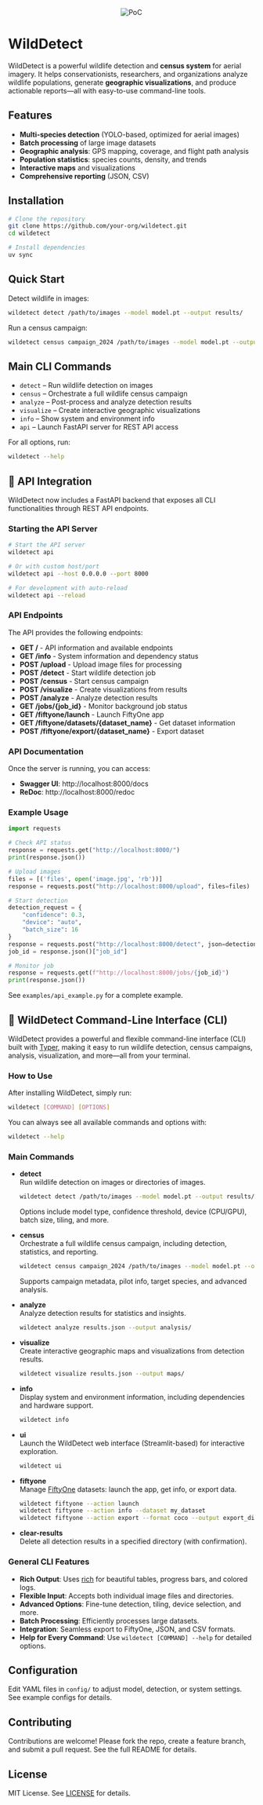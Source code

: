<div align="center">
  <img src="assets/image.png" alt="PoC"/>
</div>

# WildDetect

WildDetect is a powerful wildlife detection and **census system** for aerial imagery. It helps conservationists, researchers, and organizations analyze wildlife populations, generate **geographic visualizations**, and produce actionable reports—all with easy-to-use command-line tools.

## Features
- **Multi-species detection** (YOLO-based, optimized for aerial images)
- **Batch processing** of large image datasets
- **Geographic analysis**: GPS mapping, coverage, and flight path analysis
- **Population statistics**: species counts, density, and trends
- **Interactive maps** and visualizations
- **Comprehensive reporting** (JSON, CSV)

## Installation
```bash
# Clone the repository
git clone https://github.com/your-org/wildetect.git
cd wildetect

# Install dependencies
uv sync
```

## Quick Start
Detect wildlife in images:
```bash
wildetect detect /path/to/images --model model.pt --output results/
```
Run a census campaign:
```bash
wildetect census campaign_2024 /path/to/images --model model.pt --output campaign_results/
```

## Main CLI Commands
- `detect` – Run wildlife detection on images
- `census` – Orchestrate a full wildlife census campaign
- `analyze` – Post-process and analyze detection results
- `visualize` – Create interactive geographic visualizations
- `info` – Show system and environment info
- `api` – Launch FastAPI server for REST API access

For all options, run:
```bash
wildetect --help
```

## 🚀 API Integration

WildDetect now includes a FastAPI backend that exposes all CLI functionalities through REST API endpoints.

### Starting the API Server

```bash
# Start the API server
wildetect api

# Or with custom host/port
wildetect api --host 0.0.0.0 --port 8000

# For development with auto-reload
wildetect api --reload
```

### API Endpoints

The API provides the following endpoints:

- **GET /** - API information and available endpoints
- **GET /info** - System information and dependency status
- **POST /upload** - Upload image files for processing
- **POST /detect** - Start wildlife detection job
- **POST /census** - Start census campaign
- **POST /visualize** - Create visualizations from results
- **POST /analyze** - Analyze detection results
- **GET /jobs/{job_id}** - Monitor background job status
- **GET /fiftyone/launch** - Launch FiftyOne app
- **GET /fiftyone/datasets/{dataset_name}** - Get dataset information
- **POST /fiftyone/export/{dataset_name}** - Export dataset

### API Documentation

Once the server is running, you can access:
- **Swagger UI**: http://localhost:8000/docs
- **ReDoc**: http://localhost:8000/redoc

### Example Usage

```python
import requests

# Check API status
response = requests.get("http://localhost:8000/")
print(response.json())

# Upload images
files = [('files', open('image.jpg', 'rb'))]
response = requests.post("http://localhost:8000/upload", files=files)

# Start detection
detection_request = {
    "confidence": 0.3,
    "device": "auto",
    "batch_size": 16
}
response = requests.post("http://localhost:8000/detect", json=detection_request)
job_id = response.json()["job_id"]

# Monitor job
response = requests.get(f"http://localhost:8000/jobs/{job_id}")
print(response.json())
```

See `examples/api_example.py` for a complete example.

## 🐾 WildDetect Command-Line Interface (CLI)

WildDetect provides a powerful and flexible command-line interface (CLI) built with [Typer](https://typer.tiangolo.com/), making it easy to run wildlife detection, census campaigns, analysis, visualization, and more—all from your terminal.

### How to Use

After installing WildDetect, simply run:

```bash
wildetect [COMMAND] [OPTIONS]
```

You can always see all available commands and options with:

```bash
wildetect --help
```

### Main Commands

- **detect**  
  Run wildlife detection on images or directories of images.
  ```bash
  wildetect detect /path/to/images --model model.pt --output results/
  ```
  Options include model type, confidence threshold, device (CPU/GPU), batch size, tiling, and more.

- **census**  
  Orchestrate a full wildlife census campaign, including detection, statistics, and reporting.
  ```bash
  wildetect census campaign_2024 /path/to/images --model model.pt --output campaign_results/
  ```
  Supports campaign metadata, pilot info, target species, and advanced analysis.

- **analyze**  
  Analyze detection results for statistics and insights.
  ```bash
  wildetect analyze results.json --output analysis/
  ```

- **visualize**  
  Create interactive geographic maps and visualizations from detection results.
  ```bash
  wildetect visualize results.json --output maps/
  ```

- **info**  
  Display system and environment information, including dependencies and hardware support.
  ```bash
  wildetect info
  ```

- **ui**  
  Launch the WildDetect web interface (Streamlit-based) for interactive exploration.
  ```bash
  wildetect ui
  ```

- **fiftyone**  
  Manage [FiftyOne](https://voxel51.com/docs/fiftyone/) datasets: launch the app, get info, or export data.
  ```bash
  wildetect fiftyone --action launch
  wildetect fiftyone --action info --dataset my_dataset
  wildetect fiftyone --action export --format coco --output export_dir/
  ```

- **clear-results**  
  Delete all detection results in a specified directory (with confirmation).

### General CLI Features

- **Rich Output**: Uses [rich](https://rich.readthedocs.io/) for beautiful tables, progress bars, and colored logs.
- **Flexible Input**: Accepts both individual image files and directories.
- **Advanced Options**: Fine-tune detection, tiling, device selection, and more.
- **Batch Processing**: Efficiently processes large datasets.
- **Integration**: Seamless export to FiftyOne, JSON, and CSV formats.
- **Help for Every Command**: Use `wildetect [COMMAND] --help` for detailed options.

## Configuration
Edit YAML files in `config/` to adjust model, detection, or system settings. See example configs for details.

## Contributing
Contributions are welcome! Please fork the repo, create a feature branch, and submit a pull request. See the full README for details.

## License
MIT License. See [LICENSE](LICENSE) for details. 